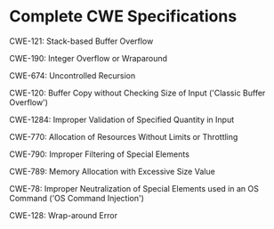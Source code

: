 

# Complete CWE Specifications

CWE-121: Stack-based Buffer Overflow

CWE-190: Integer Overflow or Wraparound

CWE-674: Uncontrolled Recursion

CWE-120: Buffer Copy without Checking Size of Input ('Classic Buffer Overflow')

CWE-1284: Improper Validation of Specified Quantity in Input

CWE-770: Allocation of Resources Without Limits or Throttling

CWE-790: Improper Filtering of Special Elements

CWE-789: Memory Allocation with Excessive Size Value

CWE-78: Improper Neutralization of Special Elements used in an OS Command ('OS Command Injection')

CWE-128: Wrap-around Error
